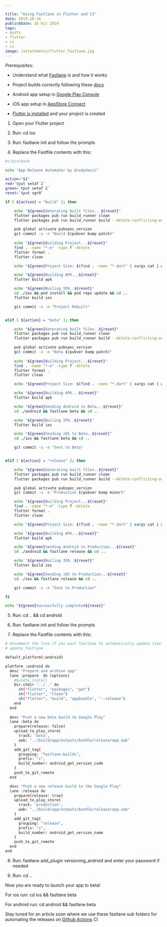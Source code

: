 ```yaml
---

title: "Using Fastlane in Flutter and CI"
date: 2019-10-16
publishDate: 16 Oct 2019
tags:
- posts
- flutter
- ci
- ci
image: /attachments/flutter_fastlane.jpg
---
```


Prerequisites:

* Understand what [Fastlane](https://fastlane.tools/) is and how it works

* Project builds correctly following these [docs](https://flutter.dev/docs/deployment/cd)

* Android app setup in [Google Play Console](https://developer.android.com/distribute/console)

* iOS app setup in [AppStore Connect](https://appstoreconnect.apple.com/)

* [Flutter is installed](https://flutter.dev/docs/get-started/install) and your project is created

1. Open your Flutter project

1. Run: cd ios

1. Run: fastlane init and follow the prompts

1. Replace the Fastfile contents with this:

```bash
#!/bin/bash

echo "App Release Automator by @rodydavis"

action="$1"
red=`tput setaf 1`
green=`tput setaf 2`
reset=`tput sgr0`

if [ ${action} = "build" ]; then

    echo "${green}Generating built files.. ${reset}"
    flutter packages pub run build_runner clean
    flutter packages pub run build_runner build --delete-conflicting-outputs

    pub global activate pubspec_version
    git commit -a -m "Build $(pubver bump patch)"
    
    echo "${green}Building Project...${reset}"
    find . -name "*-e" -type f -delete
    flutter format .
    flutter clean

    echo "${green}Project Size: $(find . -name "*.dart" | xargs cat | wc -c)${reset}"

    echo "${green}Building APK...${reset}"
    flutter build apk

    echo "${green}Builing IPA..${reset}"
    cd ./ios && pod install && pod repo update && cd ..
    flutter build ios

    git commit -a -m "Project Rebuilt"


elif [ ${action} = "beta" ]; then

    echo "${green}Generating built files..${reset}"
    flutter packages pub run build_runner clean
    flutter packages pub run build_runner build --delete-conflicting-outputs

    pub global activate pubspec_version
    git commit -a -m "Beta $(pubver bump patch)"
    
    echo "${green}Building Project...${reset}"
    find . -name "*-e" -type f -delete
    flutter format .
    flutter clean

    echo "${green}Project Size: $(find . -name "*.dart" | xargs cat | wc -c)${reset}"

    echo "${green}Building APK...${reset}"
    flutter build apk

    echo "${green}Sending Android to Beta...${reset}"
    cd ./android && fastlane beta && cd ..

    echo "${green}Builing IPA..${reset}"
    flutter build ios

    echo "${green}Sending iOS to Beta..${reset}"
    cd ./ios && fastlane beta && cd ..

    git commit -a -m "Sent to Beta"


elif [ ${action} = "release" ]; then

    echo "${green}Generating built files..${reset}"
    flutter packages pub run build_runner clean
    flutter packages pub run build_runner build --delete-conflicting-outputs

    pub global activate pubspec_version
    git commit -a -m "Production $(pubver bump minor)"

    echo "${green}Building Project...${reset}"
    find . -name "*-e" -type f -delete
    flutter format .
    flutter clean

    echo "${green}Project Size: $(find . -name "*.dart" | xargs cat | wc -c)${reset}"

    echo "${green}Building APK...${reset}"
    flutter build apk

    echo "${green}Sending Android to Production...${reset}"
    cd ./android && fastlane release && cd ..

    echo "${green}Builing IPA..${reset}"
    flutter build ios

    echo "${green}Sending iOS to Production...${reset}"
    cd ./ios && fastlane release && cd ..

    git commit -a -m "Sent to Production"

fi

echo "${green}Successfully completed${reset}"
```

5. Run: cd .. && cd android

6. Run: fastlane init and follow the prompts

7. Replace the Fastfile contents with this:

```bash
# Uncomment the line if you want fastlane to automatically update itself
# update_fastlane

default_platform(:android)

platform :android do
  desc "Prepare and archive app"
  lane :prepare  do |options|
    #bundle_install
    Dir.chdir "../.." do
      sh("flutter", "packages", "get")
      sh("flutter", "clean")
      sh("flutter", "build", "appbundle", "--release")
    end
  end
  
  desc "Push a new beta build to Google Play"
  lane :beta do
    prepare(release: false)
    upload_to_play_store(
      track: 'beta',
      aab: "../build/app/outputs/bundle/release/app.aab"
    )
    add_git_tag(
      grouping: "fastlane-builds",
      prefix: "v",
      build_number: android_get_version_code
    )
    push_to_git_remote
  end

  desc "Push a new release build to the Google Play"
  lane :release do
    prepare(release: true)
    upload_to_play_store(
      track: 'production',
      aab: "../build/app/outputs/bundle/release/app.aab"
    )
    add_git_tag(
      grouping: "release",
      prefix: "v",
      build_number: android_get_version_name
    )
    push_to_git_remote
  end
end
```

8. Run: fastlane add_plugin versioning_android and enter your password if needed

9. Run: cd ..

Now you are ready to launch your app to beta!

For ios run: cd ios && fastlane beta

For android run: cd android && fastlane beta

Stay tuned for an article soon where we use these fastlane sub folders for automating the releases on [Github Actions](https://github.com/features/actions) CI

